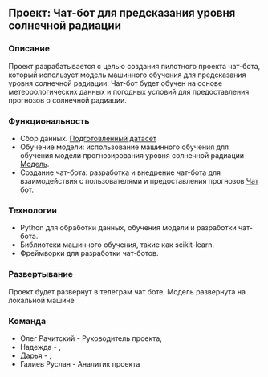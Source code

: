 ## Проект: Чат-бот для предсказания уровня солнечной радиации

### Описание
Проект разрабатывается с целью создания пилотного проекта чат-бота, который использует модель машинного обучения для предсказания уровня солнечной радиации. Чат-бот будет обучен на основе метеорологических данных и погодных условий для предоставления прогнозов о солнечной радиации.

### Функциональность
- Сбор данных. [Подготовленный датасет]()
- Обучение модели: использование машинного обучения для обучения модели прогнозирования уровня солнечной радиации [Модель]().
- Создание чат-бота: разработка и внедрение чат-бота для взаимодействия с пользователями и предоставления прогнозов [Чат бот](t.me/Solar_rad_bot).

### Технологии
- Python для обработки данных, обучения модели и разработки чат-бота.
- Библиотеки машинного обучения, такие как scikit-learn.
- Фреймворки для разработки чат-ботов.

### Развертывание
Проект будет развернут в телеграм чат боте. Модель развернута на локальной машине

### Команда
- Олег Рачитский - Руководитель проекта, 
- Надежда - , 
- Дарья - , 
- Галиев Руслан - Аналитик проекта 
